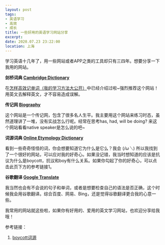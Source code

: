 ```yaml
---
layout: post
tags: 
- 英语学习
- 高效
- 成长
title: 一些好用的英语学习网站分享
excerpt: 
date: 2020.07.23 23:22:00
location: 上海
---
```


学习英语十几年了，用一些网站或者APP之类的工具却只有三四年。想要分享一下我用的网站。

**剑桥词典 <a href="https://dictionary.cambridge.org/" target="_blank">Cambridge Dictionary</a>**

在<a href="../../../2020/05/14/How/to/Study/English/in/An/Effective/Way" target="_blank">怎样高效记单词（我的学习方法大公开）</a>中已经介绍过啦~强烈推荐这个网站！用英文去解释英文，才不容易造成误解。

**传记网 <a href="https://www.biography.com/" target="_blank">Biography</a>**

这个网站是一个传记网，包含了很多名人生平。我主要用这个网站来练习时态，虽然道理讲了一堆，没有实战怎么行呢。经常在思考has, had, will be doing? 来这个网站看看native speaker是怎么说的吧~

**词源词典 <a href="https://www.etymonline.com/" target="_blank">Online Etymology Dictionary</a>**

看到一些奇奇怪怪的词，你会想要知道它为什么是它么？我会 (*/ω＼*) 所以我找到了一个很好的网站，可以应对我的好奇心。如果没记错，我当时想知道的应该是抗议为什么是boycott，抗议和boy有什么关系。如果你勾起了你的好奇心，可以点击此页下方的参考链接1。

**谷歌翻译 <a href="https://translate.google.cn/" target="_blank">Google Translate</a>**

我当然也会有不会说的句子和单词，或者是想要检查自己的语法是否正确，这个时候我会用谷歌翻译。综合百度、网易、Bing，还是觉得谷歌翻译更合我的心意一些。

我常用的网站就这些啦，如果你有好用的、爱用的英文学习网站，也欢迎分享给我哦！

参考链接：
1. <a href="https://www.etymonline.com/word/boycott#etymonline_v_15695" target="_blank">boycott词源</a>


